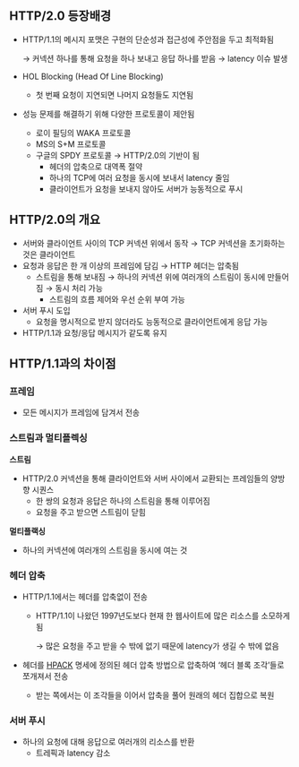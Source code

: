 ## HTTP/2.0 등장배경

- HTTP/1.1의 메시지 포맷은 구현의 단순성과 접근성에 주안점을 두고 최적화됨

  → 커넥션 하나를 통해 요청을 하나 보내고 응답 하나를 받음 → latency 이슈 발생

- HOL Blocking (Head Of Line Blocking)
  - 첫 번째 요청이 지연되면 나머지 요청들도 지연됨
- 성능 문제를 해결하기 위해 다양한 프로토콜이 제안됨
  - 로이 필딩의 WAKA 프로토콜
  - MS의 S+M 프로토콜
  - 구글의 SPDY 프로토콜 → HTTP/2.0의 기반이 됨
    - 헤더의 압축으로 대역폭 절약
    - 하나의 TCP에 여러 요청을 동시에 보내서 latency 줄임
    - 클라이언트가 요청을 보내지 않아도 서버가 능동적으로 푸시

## HTTP/2.0의 개요

- 서버와 클라이언트 사이의 TCP 커넥션 위에서 동작 → TCP 커넥션을 초기화하는 것은 클라이언트
- 요청과 응답은 한 개 이상의 프레임에 담김 → HTTP 헤더는 압축됨
  - 스트림을 통해 보내짐 → 하나의 커넥션 위에 여러개의 스트림이 동시에 만들어짐 → 동시 처리 가능
    - 스트림의 흐름 제어와 우선 순위 부여 가능
- 서버 푸시 도입
  - 요청을 명시적으로 받지 않더라도 능동적으로 클라이언트에게 응답 가능
- HTTP/1.1과 요청/응답 메시지가 같도록 유지

## HTTP/1.1과의 차이점

### 프레임

- 모든 메시지가 프레임에 담겨서 전송

### 스트림과 멀티플렉싱

**스트림**

- HTTP/2.0 커넥션을 통해 클라이언트와 서버 사이에서 교환되는 프레임들의 양방향 시퀀스
  - 한 쌍의 요청과 응답은 하나의 스트림을 통해 이루어짐
  - 요청을 주고 받으면 스트림이 닫힘

**멀티플랙싱**

- 하나의 커넥션에 여러개의 스트림을 동시에 여는 것

### 헤더 압축

- HTTP/1.1에서는 헤더를 압축없이 전송

  - HTTP/1.1이 나왔던 1997년도보다 현재 한 웹사이트에 많은 리소스를 소모하게 됨

    → 많은 요청을 주고 받을 수 밖에 없기 때문에 latency가 생길 수 밖에 없음

- 헤더를 [HPACK](https://datatracker.ietf.org/doc/html/rfc7541) 명세에 정의된 헤더 압축 방법으로 압축하여 ‘헤더 블록 조각’들로 쪼개져서  전송

  - 받는 쪽에서는 이 조각들을 이어서 압축을 풀어 원래의 헤더 집합으로 복원

### 서버 푸시

- 하나의 요청에 대해 응답으로 여러개의 리소스를 반환
  - 트레픽과 latency 감소